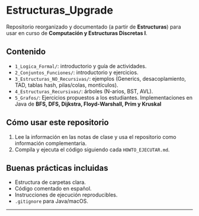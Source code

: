 # Estructuras_Upgrade

Repositorio reorganizado y documentado (a partir de **Estructuras**) para usar en curso de **Computación y Estructuras Discretas I**.

## Contenido

- `1_Logica_Formal/`: introductorio y guía de actividades.
- `2_Conjuntos_Funciones/`: introductorio y ejercicios.
- `3_Estructuras_NO_Recursivas/`: ejemplos (Generics, desacoplamiento, TAD, tablas hash, pilas/colas, montículos).
- `4_Estructuras_Recursivas/`: árboles (N-arios, BST, AVL).
- `5_Grafos/`: Ejercicios propuestos a los estudiantes. Implementaciones en Java de **BFS, DFS, Dijkstra, Floyd‑Warshall, Prim y Kruskal** 

## Cómo usar este repositorio

1. Lee la información en las notas de clase y usa el repositorio como información complementaria.
2. Compila y ejecuta el código siguiendo cada `HOWTO_EJECUTAR.md`.

## Buenas prácticas incluidas

- Estructura de carpetas clara.
- Código comentado en español.
- Instrucciones de ejecución reproducibles.
- `.gitignore` para Java/macOS.

---

